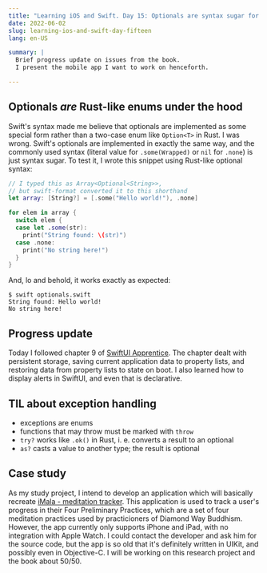 ```yaml
---
title: "Learning iOS and Swift. Day 15: Optionals are syntax sugar for Rust-like enums; presenting case study"
date: 2022-06-02
slug: learning-ios-and-swift-day-fifteen
lang: en-US

summary: |
  Brief progress update on issues from the book.
  I present the mobile app I want to work on henceforth.

---
```


## Optionals _are_ Rust-like enums under the hood

Swift's syntax made me believe that optionals are implemented as some special form rather than a two-case enum like `Option<T>` in Rust.
I was wrong. Swift's optionals are implemented in exactly the same way, and the commonly used syntax (literal value for `.some(Wrapped)` or `nil` for `.none`) is just syntax sugar.
To test it, I wrote this snippet using Rust-like optional syntax:

```swift
// I typed this as Array<Optional<String>>,
// but swift-format converted it to this shorthand
let array: [String?] = [.some("Hello world!"), .none]

for elem in array {
  switch elem {
  case let .some(str):
    print("String found: \(str)")
  case .none:
    print("No string here!")
  }
}
```

And, lo and behold, it works exactly as expected:

```shell
$ swift optionals.swift
String found: Hello world!
No string here!
```

## Progress update

Today I followed chapter 9 of [SwiftUI Apprentice](https://www.raywenderlich.com/books/swiftui-apprentice).
The chapter dealt with persistent storage, saving current application data to property lists, and restoring data from property lists to state on boot.
I also learned how to display alerts in SwiftUI, and even that is declarative.

## TIL about exception handling

* exceptions are enums
* functions that may throw must be marked with `throw`
* `try?` works like `.ok()` in Rust, i. e. converts a result to an optional
* `as?` casts a value to another type; the result is optional

## Case study

As my study project, I intend to develop an application which will basically recreate [iMala - meditation tracker](https://apps.apple.com/us/app/imala-meditation-tracker/id1249800614?platform=iphone).
This application is used to track a user's progress in their Four Preliminary Practices, which are a set of four meditation practices used by practicioners of Diamond Way Buddhism.
However, the app currently only supports iPhone and iPad, with no integration with Apple Watch.
I could contact the developer and ask him for the source code, but the app is so old that it's definitely written in UIKit, and possibly even in Objective-C.
I will be working on this research project and the book about 50/50.
